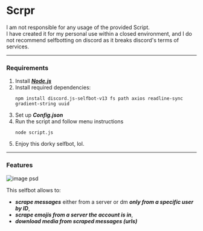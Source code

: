 # Scrpr
I am not responsible for any usage of the provided Script. <br>
I have created it for my personal use within a closed environment, and I do not recommend selfbotting on discord as it breaks discord's terms of services.


-------

### Requirements

1. Install [***Node.js***](https://nodejs.org/en)
2. Install required dependencies: <br>
   ```
   npm install discord.js-selfbot-v13 fs path axios readline-sync gradient-string uuid
3. Set up ***Config.json***
4. Run the script and follow menu instructions
   ```
   node script.js
6. Enjoy this dorky selfbot, lol.


-------

### Features

 ![image psd](https://github.com/user-attachments/assets/245c1d91-6d06-4c4d-84ef-f50f107dce0c)

 This selfbot allows to: 
 - ***scrape messages*** either from a server or dm ***only from a specific user by ID***,
 - ***scrape emojis from a server the account is in***,
 - ***download media from scraped messages (urls)***
